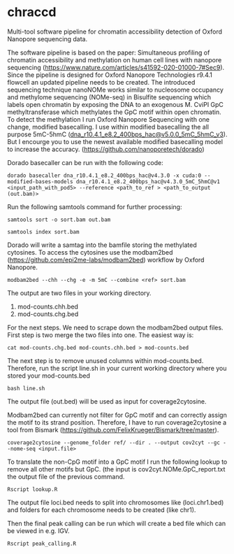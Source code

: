 # chraccd
Multi-tool software pipeline for chromatin accessibility detection of Oxford Nanopore sequencing data. 

The software pipeline is based on the paper: Simultaneous profiling of chromatin accessibility and methylation on human cell lines with nanopore sequencing (https://www.nature.com/articles/s41592-020-01000-7#Sec9). Since the pipeline is designed for Oxford Nanopore Technologies r9.4.1 flowcell an updated pipeline needs to be created. 
The introduced sequencing technique nanoNOMe works similar to nucleosome occupancy and methylome sequencing (NOMe-seq) in Bisulfite sequencing which labels open chromatin by exposing the DNA to an exogenous M. CviPI GpC methyltransferase which methylates the GpC motif within open chromatin. 
To detect the methylation I run Oxford Nanopore Sequencing with one change, modified basecalling. I use within modified basecalling the all purpose 5mC-5hmC (dna_r10.4.1_e8.2_400bps_hac@v5.0.0_5mC_5hmC_v3). But I encourge you to use the newest available modified basecalling model to increase the accuracy. (https://github.com/nanoporetech/dorado)

Dorado basecaller can be run with the following code:
```
dorado basecaller dna_r10.4.1_e8.2_400bps_hac@v4.3.0 -x cuda:0 --modified-bases-models dna_r10.4.1_e8.2_400bps_hac@v4.3.0_5mC_5hmC@v1 <input_path_with_pod5> --reference <path_to_ref > <path_to_output (out.bam)>
```

Run the following samtools command for further processing: 
```
samtools sort -o sort.bam out.bam 

samtools index sort.bam
```
Dorado will write a samtag into the bamfile storing the methylated cytosines. To access the cytosines use the modbam2bed (https://github.com/epi2me-labs/modbam2bed) workflow by Oxford Nanopore.
```
modbam2bed --chh --chg -e -m 5mC --combine <ref> sort.bam
```
The output are two files in your working directory. 
1. mod-counts.chh.bed
2. mod-counts.chg.bed

For the next steps. We need to scrape down the modbam2bed output files.
First step is two merge the two files into one. The easiest way is:
```
cat mod-counts.chg.bed mod-counts.chh.bed > mod-counts.bed
```

The next step is to remove unused columns within mod-counts.bed. Therefore, run the script line.sh in your current working directory where you stored your mod-counts.bed

```
bash line.sh
```
The output file (out.bed) will be used as input for coverage2cytosine. 

Modbam2bed can currently not filter for GpC motif and can correctly assign the motif to its strand position. Therefore, I have to run coverage2cytosine a tool from Bismark (https://github.com/FelixKrueger/Bismark/tree/master). 
```
coverage2cytosine --genome_folder ref/ --dir . --output cov2cyt --gc --nome-seq <input.file>
```

To translate the non-CpG motif into a GpC motif I run the following lookup to remove all other motifs but GpC. (the input is cov2cyt.NOMe.GpC_report.txt the output file of the previous command.

```
Rscript lookup.R
```

The output file loci.bed needs to split into chromosomes like (loci.chr1.bed) and folders for each chromosome needs to be created (like chr1).

Then the final peak calling can be run which will create a bed file which can be viewed in e.g. IGV.

```
Rscript peak_calling.R
```







